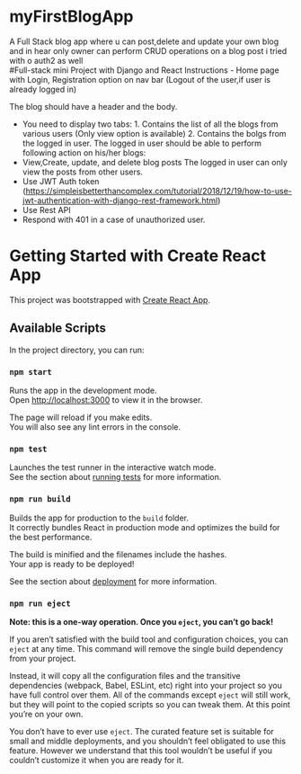 # myFirstBlogApp
A Full Stack blog app where u can post,delete and update your own blog and in hear only owner can perform CRUD operations on a blog post i tried with o auth2 as well  
#Full-stack mini Project with Django and React
Instructions - Home page with Login, Registration option on nav bar (Logout of the user,if user is  already logged in)

The blog should have a header and the body.
- You need to display two tabs: 1. Contains the list of all the blogs from various users (Only view option is available)  2. Contains the bolgs from the logged in user.
The logged in user should be able to perform following action on his/her blogs:
- View,Create, update, and delete blog posts
The logged in user can only view the posts from other users.
- Use JWT Auth token (https://simpleisbetterthancomplex.com/tutorial/2018/12/19/how-to-use-jwt-authentication-with-django-rest-framework.html)
- Use Rest API
- Respond with 401 in a case of unauthorized user.
# Getting Started with Create React App

This project was bootstrapped with [Create React App](https://github.com/facebook/create-react-app).

## Available Scripts

In the project directory, you can run:

### `npm start`

Runs the app in the development mode.\
Open [http://localhost:3000](http://localhost:3000) to view it in the browser.

The page will reload if you make edits.\
You will also see any lint errors in the console.

### `npm test`

Launches the test runner in the interactive watch mode.\
See the section about [running tests](https://facebook.github.io/create-react-app/docs/running-tests) for more information.

### `npm run build`

Builds the app for production to the `build` folder.\
It correctly bundles React in production mode and optimizes the build for the best performance.

The build is minified and the filenames include the hashes.\
Your app is ready to be deployed!

See the section about [deployment](https://facebook.github.io/create-react-app/docs/deployment) for more information.

### `npm run eject`

**Note: this is a one-way operation. Once you `eject`, you can’t go back!**

If you aren’t satisfied with the build tool and configuration choices, you can `eject` at any time. This command will remove the single build dependency from your project.

Instead, it will copy all the configuration files and the transitive dependencies (webpack, Babel, ESLint, etc) right into your project so you have full control over them. All of the commands except `eject` will still work, but they will point to the copied scripts so you can tweak them. At this point you’re on your own.

You don’t have to ever use `eject`. The curated feature set is suitable for small and middle deployments, and you shouldn’t feel obligated to use this feature. However we understand that this tool wouldn’t be useful if you couldn’t customize it when you are ready for it.

